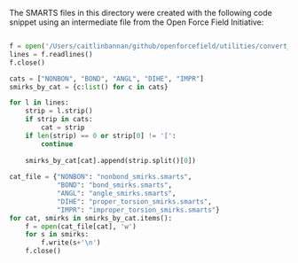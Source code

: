 The SMARTS files in this directory were created with the following code snippet
using an intermediate file from the Open Force Field Initiative:

```python

f = open('/Users/caitlinbannan/github/openforcefield/utilities/convert_frosst/smirnoffishFrcmod.parm99Frosst.txt', 'r')
lines = f.readlines()
f.close()

cats = ["NONBON", "BOND", "ANGL", "DIHE", "IMPR"]
smirks_by_cat = {c:list() for c in cats}

for l in lines:
    strip = l.strip()
    if strip in cats:
        cat = strip
    if len(strip) == 0 or strip[0] != '[':
        continue
        
    smirks_by_cat[cat].append(strip.split()[0])
    
cat_file = {"NONBON": "nonbond_smirks.smarts", 
            "BOND": "bond_smirks.smarts", 
            "ANGL": "angle_smirks.smarts", 
            "DIHE": "proper_torsion_smirks.smarts", 
            "IMPR": "improper_torsion_smirks.smarts"}
for cat, smirks in smirks_by_cat.items():
    f = open(cat_file[cat], 'w')
    for s in smirks:
        f.write(s+'\n')
    f.close()
```


